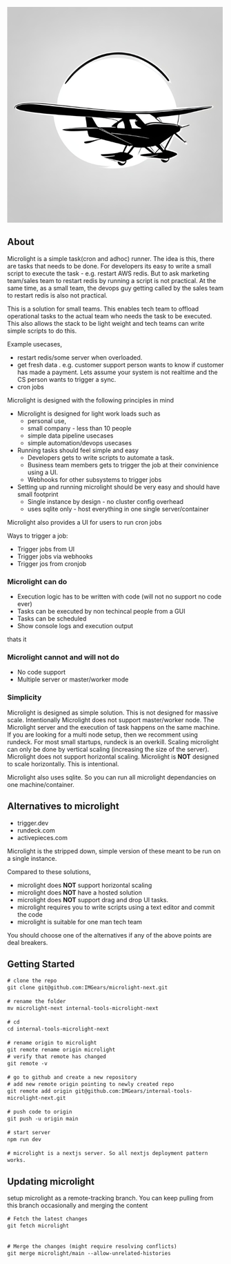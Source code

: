 ![Logo](/public/logo500.png)

## About
Microlight is a simple task(cron and adhoc) runner. The idea is this, there are tasks that needs to be done. For developers its easy to write a small script to execute the task - e.g. restart AWS redis. But to ask marketing team/sales team to restart redis by running a script is not practical. At the same time, as a small team, the devops guy getting called by the sales team to restart redis is also not practical. 

This is a solution for small teams. This enables tech team to offload operational tasks to the actual team who needs the task to be executed. This also allows the stack to be light weight and tech teams can write simple scripts to do this. 

Example usecases, 
- restart redis/some server when overloaded. 
- get fresh data . e.g. customer support person wants to know if customer has made a payment. Lets assume your system is not realtime and the CS person wants to trigger a sync. 
- cron jobs

Microlight is designed with the following principles in mind
- Microlight is designed for light work loads such as 
  - personal use, 
  - small company - less than 10 people 
  - simple data pipeline usecases
  - simple automation/devops usecases
- Running tasks should feel simple and easy
  - Developers gets to write scripts to automate a task. 
  - Business team members gets to trigger the job at their convinience using a UI. 
  - Webhooks for other subsystems to trigger jobs
- Setting up and running microlight should be very easy and should have small footprint
  - Single instance by design - no cluster config overhead
  - uses sqlite only - host everything in one single server/container


Microlight also provides a UI for users to run cron jobs

Ways to trigger a job: 
- Trigger jobs from UI
- Trigger jobs via webhooks
- Trigger jos from cronjob 


### Microlight can do
- Execution logic has to be written with code (will not no support no code ever)
- Tasks can be executed by non techincal people from a GUI
- Tasks can be scheduled 
- Show console logs and execution output

thats it

### Microlight cannot and will not do
- No code support
- Multiple server or master/worker mode



### Simplicity

Microlight is designed as simple solution. This is not designed for massive scale. Intentionally Microlight does not support master/worker node. The Microlight server and the execution of task happens on the same machine. If you are looking for a multi node setup, then we recomment using rundeck. For most small startups, rundeck is an overkill. Scaling microlight can only be done by vertical scaling (increasing the size of the server). Microlight does not support horizontal scaling. Microlight is **NOT** designed to scale horizontally. This is intentional. 

Microlight also uses sqlite. So you can run all microlight dependancies on one machine/container. 


## Alternatives to microlight

- trigger.dev
- rundeck.com
- activepieces.com

Microlight is the stripped down, simple version of these meant to be run on a single instance. 

Compared to these solutions, 
- microlight does **NOT** support horizontal scaling
- microlight does **NOT** have a hosted solution
- microlight does **NOT** support drag and drop UI tasks. 
- microlight requires you to write scripts using a text editor and commit the code
- microlight is suitable for one man tech team

You should choose one of the alternatives if any of the above points are deal breakers. 

## Getting Started
```shell
# clone the repo
git clone git@github.com:IMGears/microlight-next.git

# rename the folder
mv microlight-next internal-tools-microlight-next

# cd
cd internal-tools-microlight-next

# rename origin to microlight
git remote rename origin microlight
# verify that remote has changed
git remote -v

# go to github and create a new repository
# add new remote origin pointing to newly created repo
git remote add origin git@github.com:IMGears/internal-tools-microlight-next.git

# push code to origin
git push -u origin main

# start server
npm run dev

# microlight is a nextjs server. So all nextjs deployment pattern works. 
```



## Updating microlight

setup microlight as a remote-tracking branch. You can keep pulling from this branch occasionally and merging the content

```shell
# Fetch the latest changes
git fetch microlight


# Merge the changes (might require resolving conflicts)
git merge microlight/main --allow-unrelated-histories
```